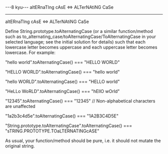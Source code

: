 ---8 kyu--- altERnaTIng cAsE <=> ALTerNAtiNG CaSe

------

altERnaTIng cAsE <=> ALTerNAtiNG CaSe

Define String.prototype.toAlternatingCase (or a similar function/method such as to_alternating_case/toAlternatingCase/ToAlternatingCase in your selected language; see the initial solution for details) such that each lowercase letter becomes uppercase and each uppercase letter becomes lowercase. For example:

"hello world".toAlternatingCase() === "HELLO WORLD"

"HELLO WORLD".toAlternatingCase() === "hello world"

"hello WORLD".toAlternatingCase() === "HELLO world"

"HeLLo WoRLD".toAlternatingCase() === "hEllO wOrld"

"12345".toAlternatingCase()       === "12345"                   // Non-alphabetical characters are unaffected

"1a2b3c4d5e".toAlternatingCase()  === "1A2B3C4D5E"

"String.prototype.toAlternatingCase".toAlternatingCase() === "sTRING.PROTOTYPE.TOaLTERNATINGcASE"

As usual, your function/method should be pure, i.e. it should not mutate the original string.
